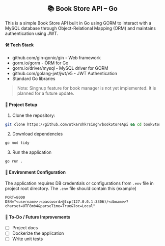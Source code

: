 <h2 align="center">📚 Book Store API – Go</h2>

This is a simple Book Store API built in Go using GORM to interact with a MySQL database through Object-Relational Mapping (ORM) and maintains authentication using JWT.

#### 🛠️ Tech Stack
- github.com/gin-gonic/gin - Web framework
- gorm.io/gorm - ORM for Go
- gorm.io/driver/mysql - MySQL driver for GORM
- github.com/golang-jwt/jwt/v5 - JWT Authentication
- Standard Go libraries

> Note: Singnup feature for book manager is not yet implemented. It is planned for a future update.

#### 🚀 Project Setup
1. Clone the repository:
```bash
git clone https://github.com/utkarshkrsingh/bookStoreApi && cd bookStoreApi
```
2. Download dependencies
```bash
go mod tidy
```
3. Run the application
```bash
go run .
```

#### 🔧 Environment Configuration
The application requires DB credentials or configurations from `.env` file in project root directory. The `.env` file should contain this (example)
```env
PORT=8000
DSN="<username>:<password>@tcp(127.0.0.1:3306)/<dbname>?charset=UTF8mb4&parseTime=True&loc=Local"
```

#### 📌 To-Do / Future Improvements
- [ ] Project docs
- [ ] Dockerize the application
- [ ] Write unit tests

